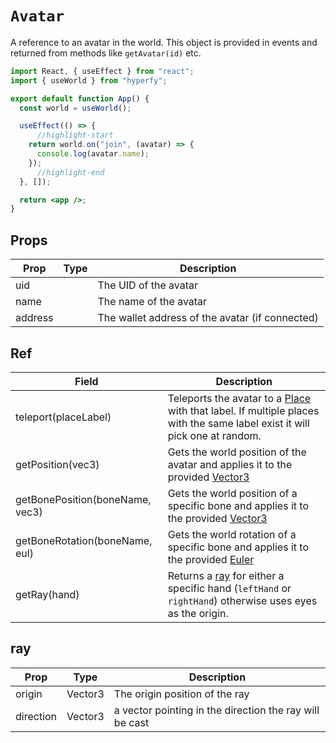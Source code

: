 # `Avatar`

A reference to an avatar in the world. This object is provided in events and returned from methods like `getAvatar(id)` etc.

```jsx
import React, { useEffect } from "react";
import { useWorld } from "hyperfy";

export default function App() {
  const world = useWorld();

  useEffect(() => {
      //highlight-start
    return world.on("join", (avatar) => {
      console.log(avatar.name);
    });
      //highlight-end
  }, []);

  return <app />;
}
```

## Props

| Prop    | Type    | Description                                     |
| --------| ------- | ----------------------------------------------- |
| uid     |         | The UID of the avatar                           |
| name    |         | The name of the avatar                          |
| address |         | The wallet address of the avatar (if connected) |

## Ref

| Field                           | Description                                                                                                                                      | 
| ------------------------------- | ------------------------------------------------------------------------------------------------------------------------------------------------ |
| teleport(placeLabel)            | Teleports the avatar to a [Place](../components/place) with that label. If multiple places with the same label exist it will pick one at random. |
| getPosition(vec3)               | Gets the world position of the avatar and applies it to the provided [Vector3](../utils/vector3)                                                 |
| getBonePosition(boneName, vec3) | Gets the world position of a specific bone and applies it to the provided [Vector3](../utils/vector3)                                            |
| getBoneRotation(boneName, eul)  | Gets the world rotation of a specific bone and applies it to the provided [Euler](../utils/euler)                                                |
| getRay(hand)                    | Returns a [ray](#ray) for either a specific hand (`leftHand` or `rightHand`) otherwise uses eyes as the origin.                                          |

## ray

| Prop      | Type    | Description                                             |
| --------- | ------- | ------------------------------------------------------- |
| origin    | Vector3 | The origin position of the ray                          |
| direction | Vector3 | a vector pointing in the direction the ray will be cast |
